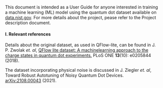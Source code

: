 
This document is intended as a User Guide for anyone interested in training a machine learning (ML) model using the quantum dot dataset available on [data.nist.gov](https://data.nist.gov/od/id/66492819760D3FF6E05324570681BA721894).
For more details about the project, pease refer to the Project description document.

#### I. Relevant references 
Details about the original dataset, as used in QFlow-lite, can be found in J. P. Zwolak *et. al*, [QFlow lite dataset: A machinelearning approach to the charge states in quantum
dot experiments.](https://doi.org/10.1371/journal.pone.0205844) PLoS ONE **13**(10): e0205844 (2018).

The dataset incorporating physical noise is discussed in J. Ziegler *et. al*, Toward Robust Autotuning of Noisy Quantum Dot Devices. [arXiv:2108.00043](https://arxiv.org/abs/2108.00043) (2021).
